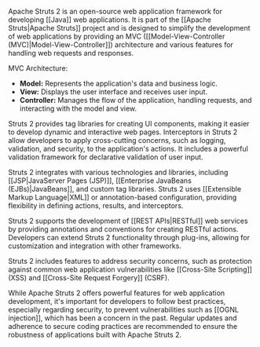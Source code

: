 Apache Struts 2 is an open-source web application framework for developing [[Java]] web applications. It is part of the [[Apache Struts|Apache Struts]] project and is designed to simplify the development of web applications by providing an MVC ([[Model-View-Controller (MVC)|Model-View-Controller]]) architecture and various features for handling web requests and responses.

MVC Architecture:

- **Model:** Represents the application's data and business logic.
- **View:** Displays the user interface and receives user input.
- **Controller:** Manages the flow of the application, handling requests, and interacting with the model and view.

Struts 2 provides tag libraries for creating UI components, making it easier to develop dynamic and interactive web pages. Interceptors in Struts 2 allow developers to apply cross-cutting concerns, such as logging, validation, and security, to the application's actions. It includes a powerful validation framework for declarative validation of user input.

Struts 2 integrates with various technologies and libraries, including [[JSP|JavaServer Pages (JSP)]], [[Enterprise JavaBeans (EJBs)|JavaBeans]], and custom tag libraries. Struts 2 uses [[Extensible Markup Language|XML]] or annotation-based configuration, providing flexibility in defining actions, results, and interceptors. 

Struts 2 supports the development of [[REST APIs|RESTful]] web services by providing annotations and conventions for creating RESTful actions. Developers can extend Struts 2 functionality through plug-ins, allowing for customization and integration with other frameworks.

Struts 2 includes features to address security concerns, such as protection against common web application vulnerabilities like [[Cross-Site Scripting]] (XSS) and [[Cross-Site Request Forgery]] (CSRF).

While Apache Struts 2 offers powerful features for web application development, it's important for developers to follow best practices, especially regarding security, to prevent vulnerabilities such as [[OGNL injection]], which has been a concern in the past. Regular updates and adherence to secure coding practices are recommended to ensure the robustness of applications built with Apache Struts 2.


